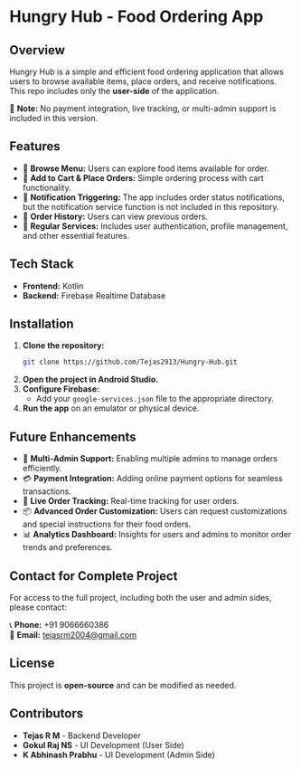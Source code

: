 # Hungry Hub - Food Ordering App

## Overview
Hungry Hub is a simple and efficient food ordering application that allows users to browse available items, place orders, and receive notifications. This repo includes only the **user-side** of the application. 

🚫 **Note:** No payment integration, live tracking, or multi-admin support is included in this version.

## Features
- 📜 **Browse Menu:** Users can explore food items available for order.
- 🛒 **Add to Cart & Place Orders:** Simple ordering process with cart functionality.
- 🔔 **Notification Triggering:** The app includes order status notifications, but the notification service function is not included in this repository.
- 📌 **Order History:** Users can view previous orders.
- 🔄 **Regular Services:** Includes user authentication, profile management, and other essential features.

## Tech Stack
- **Frontend:** Kotlin
- **Backend:** Firebase Realtime Database

## Installation
1. **Clone the repository:**
   ```sh
   git clone https://github.com/Tejas2913/Hungry-Hub.git
   ```
2. **Open the project in Android Studio.**
3. **Configure Firebase:**
   - Add your `google-services.json` file to the appropriate directory.
4. **Run the app** on an emulator or physical device.

## Future Enhancements
- 🏢 **Multi-Admin Support:** Enabling multiple admins to manage orders efficiently.
- 💳 **Payment Integration:** Adding online payment options for seamless transactions.
- 🚚 **Live Order Tracking:** Real-time tracking for user orders.
- 📦 **Advanced Order Customization:** Users can request customizations and special instructions for their food orders.
- 📊 **Analytics Dashboard:** Insights for users and admins to monitor order trends and preferences.

## Contact for Complete Project
For access to the full project, including both the user and admin sides, please contact:

📞 **Phone:** +91 9066660386  
📧 **Email:** tejasrm2004@gmail.com  

## License
This project is **open-source** and can be modified as needed.

## Contributors
- **Tejas R M** - Backend Developer
- **Gokul Raj NS** - UI Development (User Side)
- **K Abhinash Prabhu** - UI Development (Admin Side)


